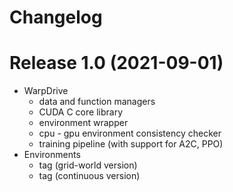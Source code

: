 # Changelog

# Release 1.0 (2021-09-01)

- WarpDrive
  - data and function managers
  - CUDA C core library
  - environment wrapper
  - cpu - gpu environment consistency checker
  - training pipeline (with support for A2C, PPO)
- Environments
  - tag (grid-world version)
  - tag (continuous version)
